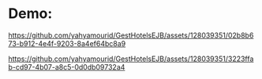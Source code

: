 # Demo:


https://github.com/yahyamourid/GestHotelsEJB/assets/128039351/02b8b673-b912-4e4f-9203-8a4ef64bc8a9



https://github.com/yahyamourid/GestHotelsEJB/assets/128039351/3223ffab-cd97-4b07-a8c5-0d0db09732a4

